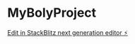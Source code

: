 # MyBolyProject

[Edit in StackBlitz next generation editor ⚡️](https://stackblitz.com/~/github.com/faisal-khaan/MyBolyProject)